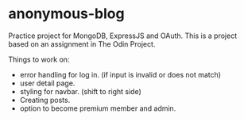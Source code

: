 # anonymous-blog

Practice project for MongoDB, ExpressJS and OAuth. This is a project based on an assignment in The Odin Project.

Things to work on:

- error handling for log in. (if input is invalid or does not match)
- user detail page.
- styling for navbar. (shift to right side)
- Creating posts.
- option to become premium member and admin.
